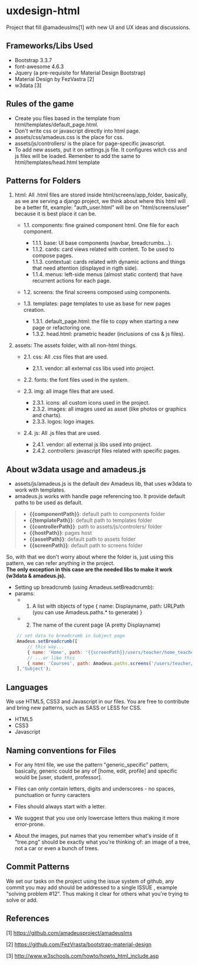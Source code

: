 # uxdesign-html   
Project that fill @amadeuslms[1] with new UI and UX ideas and discussions.

## Frameworks/Libs Used

* Bootstrap 3.3.7
* font-awesome 4.6.3
* Jquery (a pre-requisite for Material Design Bootstrap)
* Material Design by FezVastra [2]
* w3data [3]

## Rules of the game

 - Create you files based in the template from html/templates/default_page.html.
 - Don't write css or javascript directly into html page.
 - assets/css/amadeus.css is the place for css.
 - assets/js/controllers/ is the place for page-specific javascript.
 - To add new assets, put it on settings.js file. It configures witch css and js files will be loaded. Remenber to add the same to html/templates/head.html template

## Patterns for Folders

1. html: All .html files are stored inside html/screens/app_folder, basically, as we are serving a django project, we think about where this html will be a better fit, example: "auth_user.html" will be on "html/screens/user" because it is best place it can be.   
	- 1.1. components: fine grained component html. One file for each component.   
		- 1.1.1. base: UI base components (navbar, breadcrumbs...).   
		- 1.1.2. cards: card views related with content. To be used to compose pages.   
		- 1.1.3. contextual: cards related with dynamic actions and things that need attention (displayed in rigth side).   
		- 1.1.4. menus: left-side menus (almost static content) that have recurrent actions for each page.   
   
	- 1.2. screens: the final screens composed using components.   
   
	- 1.3. templates: page templates to use as base for new pages creation.   
		- 1.3.1. default_page.html: the file to copy when starting a new page or refactoring one.   
		- 1.3.2. head.html: prametric header (inclusions of css & js files).   

2. assets: The assets folder, with all non-html things.   
	- 2.1. css: All .css files that are used.   
		- 2.1.1. vendor: all external css libs used into project.   
   
	- 2.2. fonts: the font files used in the system.   
   
	- 2.3. img: all image files that are used.   
		- 2.3.1. icons: all custom icons used in the project.   
		- 2.3.2. images: all images used as asset (like photos or graphics and charts).   
		- 2.3.3. logos: logo images.   
   	
	- 2.4. js: All .js files that are used.   
		- 2.4.1. vendor: all external js libs used into project.   
		- 2.4.2. controllers: javascript files related with specific pages.   

## About w3data usage and amadeus.js

 - assets/js/amadeus.js is the default dev Amadeus lib, that uses w3data to work with templates.
 - amadeus.js works with handle page referencing too. It provide default paths to be used as default.

 > * **{{componentPath}}**: default path to components folder
 > * **{{templatePath}}**: default path to templates folder
 > * **{{controllerPath}}**: path to assets/js/controlers/ folder
 > * **{{hostPath}}**: pages host
 > * **{{assetPath}}**: default path to assets folder
 > * **{{screenPath}}**: default path to screens folder

 So, with that we don't worry about where the folder is, just using this pattern, we can refer anything in the project.   
 **The only exception in this case are the needed libs to make it work (w3data & amadeus.js).**

 - Setting up breadcrumb (using Amadeus.setBreadcrumb):
 - params:   
 	- 1. A list with objects of type { name: Displayname, path: URLPath (you can use Amadeus.paths.* to generate) }   
	- 2. The name of the curent page (A pretty Displayname)   

```Javascript
	// set data to breadcrumb in Subject page
	Amadeus.setBreadcrumb([
		// this way...
		{ name: 'Home', path: '{{screenPath}}/users/teacher/home_teacher.html' },
		// ...or like this
		{ name: 'Courses', path: Amadeus.paths.screens('/users/teacher/home_course_teacher.html') }
	],'Subject');
``` 

## Languages   
We use HTML5, CSS3 and Javascript in our files. You are free to contribute and bring new patterns, such as SASS or LESS for CSS. 

* HTML5
* CSS3
* Javascript

## Naming conventions for Files

 * For any html file, we use the pattern "generic_specific" pattern, basically, generic could be any of [home, edit, profile] and specific would be [user, student, professor].

 * Files can only contain letters, digits and underscores - no spaces, punctuation or funny caracters

 * Files should always start with a letter.

 * We suggest that you use only lowercase letters thus making it more error-prone.

 * About the images, put names that you remember what's inside of it "tree.png" should be exactly what you're thinking of: an image of a tree, not a car or even  a bunch of trees.


## Commit Patterns   
We set our tasks on the project using the issue system of github, any commit you may add should be addressed to a single ISSUE , example "solving problem #12". Thus making it clear for others what you're trying to solve or add.

## References
[1] https://github.com/amadeusproject/amadeuslms

[2] https://github.com/FezVrasta/bootstrap-material-design

[3] http://www.w3schools.com/howto/howto_html_include.asp